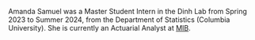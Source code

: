 Amanda Samuel was a Master Student Intern in the Dinh Lab from Spring 2023 to Summer 2024, from the Department of Statistics (Columbia University).
She is currently an Actuarial Analyst at [MIB](https://www.linkedin.com/company/mib/).